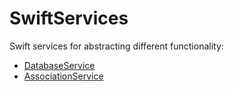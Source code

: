# SwiftServices

Swift services for abstracting different functionality:

* [DatabaseService](src/database/README.md)
* [AssociationService](src/association/README.md)
